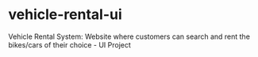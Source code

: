 # vehicle-rental-ui
Vehicle Rental System: Website where customers can search and rent the bikes/cars of their choice - UI Project
